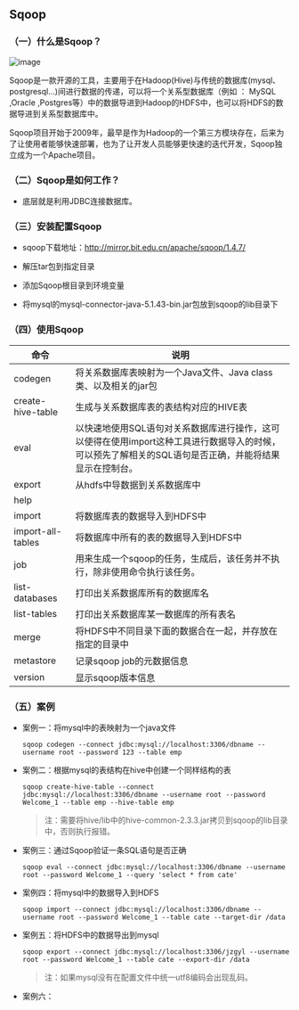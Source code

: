 ## Sqoop

### （一）什么是Sqoop？

![image](https://github.com/MrQuJL/hadoop-guide/blob/master/15-Sqoop/imgs/sqoop-logo.png)

Sqoop是一款开源的工具，主要用于在Hadoop(Hive)与传统的数据库(mysql、postgresql...)间进行数据的传递，可以将一个关系型数据库（例如 ： MySQL ,Oracle ,Postgres等）中的数据导进到Hadoop的HDFS中，也可以将HDFS的数据导进到关系型数据库中。

Sqoop项目开始于2009年，最早是作为Hadoop的一个第三方模块存在，后来为了让使用者能够快速部署，也为了让开发人员能够更快速的迭代开发，Sqoop独立成为一个Apache项目。

### （二）Sqoop是如何工作？

* 底层就是利用JDBC连接数据库。

### （三）安装配置Sqoop

* sqoop下载地址：http://mirror.bit.edu.cn/apache/sqoop/1.4.7/

* 解压tar包到指定目录

* 添加Sqoop根目录到环境变量

* 将mysql的mysql-connector-java-5.1.43-bin.jar包放到sqoop的lib目录下

### （四）使用Sqoop

命令 | 说明
---|---
codegen | 将关系数据库表映射为一个Java文件、Java class类、以及相关的jar包
create-hive-table | 生成与关系数据库表的表结构对应的HIVE表
eval | 以快速地使用SQL语句对关系数据库进行操作，这可以使得在使用import这种工具进行数据导入的时候，可以预先了解相关的SQL语句是否正确，并能将结果显示在控制台。
export | 从hdfs中导数据到关系数据库中
help | 
import | 将数据库表的数据导入到HDFS中
import-all-tables | 将数据库中所有的表的数据导入到HDFS中
job | 用来生成一个sqoop的任务，生成后，该任务并不执行，除非使用命令执行该任务。
list-databases | 打印出关系数据库所有的数据库名
list-tables | 打印出关系数据库某一数据库的所有表名
merge | 将HDFS中不同目录下面的数据合在一起，并存放在指定的目录中
metastore | 记录sqoop job的元数据信息
version | 显示sqoop版本信息

### （五）案例

* 案例一：将mysql中的表映射为一个java文件

	```shell
	sqoop codegen --connect jdbc:mysql://localhost:3306/dbname --username root --password 123 --table emp
	```

* 案例二：根据mysql的表结构在hive中创建一个同样结构的表

	```shell
	sqoop create-hive-table --connect jdbc:mysql://localhost:3306/dbname --username root --password Welcome_1 --table emp --hive-table emp
	```

	> 注：需要将hive/lib中的hive-common-2.3.3.jar拷贝到sqoop的lib目录中，否则执行报错。

* 案例三：通过Sqoop验证一条SQL语句是否正确

	```shell
	sqoop eval --connect jdbc:mysql://localhost:3306/dbname --username root --password Welcome_1 --query 'select * from cate'
	```

* 案例四：将mysql中的数据导入到HDFS

	```shell
	sqoop import --connect jdbc:mysql://localhost:3306/dbname --username root --password Welcome_1 --table cate --target-dir /data
	```

* 案例五：将HDFS中的数据导出到mysql

	```
	sqoop export --connect jdbc:mysql://localhost:3306/jzgyl --username root --password Welcome_1 --table cate --export-dir /data
	```

	> 注：如果mysql没有在配置文件中统一utf8编码会出现乱码。

* 案例六：

















